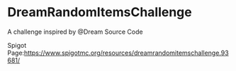 # DreamRandomItemsChallenge
A challenge inspired by @Dream Source Code

Spigot Page:https://www.spigotmc.org/resources/dreamrandomitemschallenge.93681/
